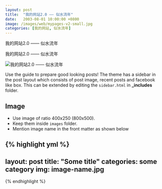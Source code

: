 ```yaml
---
layout: post
title:  "我的网站2.0 —— 似水流年"
date:   2003-08-01 10:00:00 +0800
image: /images/web/mypages-v2-small.jpg
categories: [我的网站, 似水流年]
---
```


我的网站2.0 —— 似水流年 

我的网站2.0 —— 似水流年 

![我的网站2.0 —— 似水流年]({{site.baseurl}}/images/web/我的网站2-似水流年.png)

Use the guide to prepare good looking posts! The theme has a sidebar in the post layout which consists of post image, recent posts and facebook like box. This can be extended by editing the ``sidebar.html`` in **_includes** folder.

## Image

- Use image of ratio 400x250 (800x500). 
- Keep them inside ``images`` folder.
- Mention image name in the front matter as shown below

{% highlight yml %}
---
layout: post
title:  "Some title"
categories: some category
img: image-name.jpg
---
{% endhighlight %}